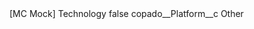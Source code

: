 <?xml version="1.0" encoding="UTF-8"?>
<CustomMetadata xmlns="http://soap.sforce.com/2006/04/metadata" xmlns:xsi="http://www.w3.org/2001/XMLSchema-instance" xmlns:xsd="http://www.w3.org/2001/XMLSchema">
    <label>[MC Mock] Technology</label>
    <protected>false</protected>
    <values>
        <field>copado__Platform__c</field>
        <value xsi:type="xsd:string">Other</value>
    </values>
</CustomMetadata>
